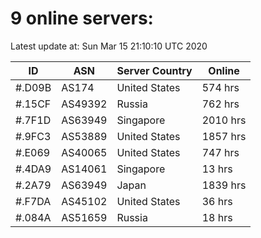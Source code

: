 # 9 online servers:

Latest update at: Sun Mar 15 21:10:10 UTC 2020

| ID | ASN | Server Country | Online |
| -- | --- | -------------- | ------ |
| #.D09B | AS174 | United States | 574 hrs |
| #.15CF | AS49392 | Russia | 762 hrs |
| #.7F1D | AS63949 | Singapore | 2010 hrs |
| #.9FC3 | AS53889 | United States | 1857 hrs |
| #.E069 | AS40065 | United States | 747 hrs |
| #.4DA9 | AS14061 | Singapore | 13 hrs |
| #.2A79 | AS63949 | Japan | 1839 hrs |
| #.F7DA | AS45102 | United States | 36 hrs |
| #.084A | AS51659 | Russia | 18 hrs |


